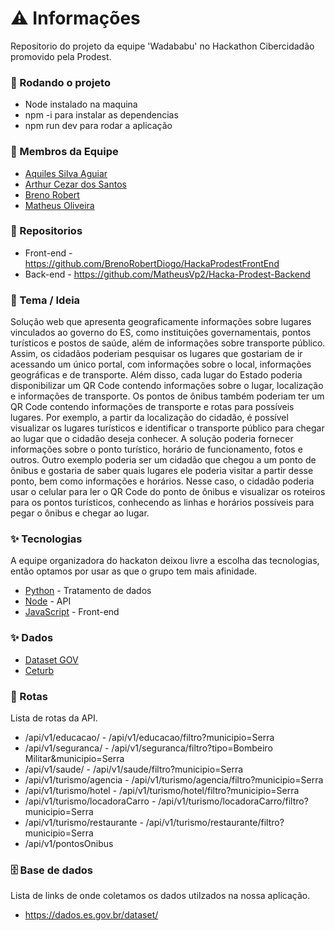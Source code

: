 # ⚠️ Informações
Repositorio do projeto da equipe 'Wadababu' no Hackathon Cibercidadão promovido pela Prodest.

### 🧩 Rodando o projeto
* Node instalado na maquina
* npm -i para instalar as dependencias
* npm run dev para rodar a aplicação

### 🚀 Membros da Equipe
* [Aquiles Silva Aguiar](https://www.linkedin.com/in/aquilesaguiar/)
* [Arthur Cezar dos Santos](https://www.linkedin.com/in/arthurcezars/)
* [Breno Robert](https://www.linkedin.com/in/brenorobertdiogo/)
* [Matheus Oliveira](https://www.linkedin.com/in/matheus-o-f-ribeiro/)

### 📝 Repositorios
* Front-end - <https://github.com/BrenoRobertDiogo/HackaProdestFrontEnd>
* Back-end - <https://github.com/MatheusVp2/Hacka-Prodest-Backend>

### 🌱 Tema / Ideia
Solução web que apresenta geograficamente informações sobre lugares vinculados ao governo do ES, como 
instituições governamentais, pontos turísticos e postos de saúde, além de informações sobre transporte público.
Assim, os cidadãos poderiam pesquisar os lugares que gostariam de ir acessando um único portal, com informações 
sobre o local, informações geográficas e de transporte. Além disso, cada lugar do Estado poderia disponibilizar um QR 
Code contendo informações sobre o lugar, localização e informações de transporte. Os pontos de ônibus também 
poderiam ter um QR Code contendo informações de transporte e rotas para possíveis lugares.
Por exemplo, a partir da localização do cidadão, é possível visualizar os lugares turísticos e identificar o transporte 
público para chegar ao lugar que o cidadão deseja conhecer. A solução poderia fornecer informações sobre o ponto 
turístico, horário de funcionamento, fotos e outros.
Outro exemplo poderia ser um cidadão que chegou a um ponto de ônibus e gostaria de saber quais lugares ele poderia 
visitar a partir desse ponto, bem como informações e horários. Nesse caso, o cidadão poderia usar o celular para ler o 
QR Code do ponto de ônibus e visualizar os roteiros para os pontos turísticos, conhecendo as linhas e horários possíveis 
para pegar o ônibus e chegar ao lugar.

### ✨ Tecnologias
A equipe organizadora do hackaton deixou livre a escolha das tecnologias, então optamos por usar as que o grupo tem mais afinidade.
* [Python](https://www.python.org/) - Tratamento de dados
* [Node](https://nodejs.org/en/) - API
* [JavaScript](https://www.javascript.com/) - Front-end

### ✨ Dados

* [Dataset GOV](https://dados.es.gov.br/dataset/)
* [Ceturb](https://sistemas.es.gov.br/webservices/ceturb/onibus/Help)



### 🔀 Rotas
Lista de rotas da API.
* /api/v1/educacao/  - /api/v1/educacao/filtro?municipio=Serra
* /api/v1/seguranca/ - /api/v1/seguranca/filtro?tipo=Bombeiro Militar&municipio=Serra
* /api/v1/saude/     - /api/v1/saude/filtro?municipio=Serra
* /api/v1/turismo/agencia         - /api/v1/turismo/agencia/filtro?municipio=Serra
* /api/v1/turismo/hotel           - /api/v1/turismo/hotel/filtro?municipio=Serra
* /api/v1/turismo/locadoraCarro   - /api/v1/turismo/locadoraCarro/filtro?municipio=Serra
* /api/v1/turismo/restaurante    - /api/v1/turismo/restaurante/filtro?municipio=Serra
* /api/v1/pontosOnibus

### 🗄 Base de dados
Lista de links de onde coletamos os dados utilzados na nossa aplicação.
* <https://dados.es.gov.br/dataset/>
